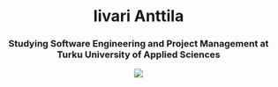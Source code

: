 <h1 align="center">Iivari Anttila</h1>
<h3 align="center">Studying Software Engineering and Project Management at Turku University of Applied Sciences</h3>
<p align="center">
  <img src="https://cdn.7tv.app/emote/01G4ZTECKR0002P97QQ94BDSP4/4x.webp"/>
</p>
